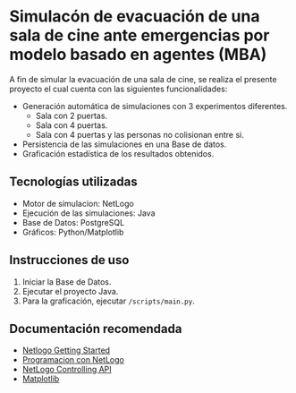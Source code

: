 # Simulacón de evacuación de una sala de cine ante emergencias por modelo basado en agentes (MBA)

A fin de simular la evacuación de una sala de cine, se realiza el presente proyecto el cual cuenta con las siguientes funcionalidades:
* Generación automática de simulaciones con 3 experimentos diferentes.
  * Sala con 2 puertas.
  * Sala con 4 puertas.
  * Sala con 4 puertas y las personas no colisionan entre si.
* Persistencia de las simulaciones en una Base de datos.
* Graficación estadística de los resultados obtenidos.

## Tecnologías utilizadas

* Motor de simulacion: NetLogo
* Ejecución de las simulaciones: Java
* Base de Datos: PostgreSQL
* Gráficos: Python/Matplotlib

## Instrucciones de uso

1. Iniciar la Base de Datos.
2. Ejecutar el proyecto Java.
3. Para la graficación, ejecutar `/scripts/main.py`.

## Documentación recomendada

* [Netlogo Getting Started](https://ccl.northwestern.edu/netlogo/bind/article/getting-started-with-netlogo.html)
* [Programacion con NetLogo](https://ccl.northwestern.edu/netlogo/docs/programming.html)
* [NetLogo Controlling API](https://github.com/NetLogo/NetLogo/wiki/Controlling-API)
* [Matplotlib](https://matplotlib.org/stable/tutorials/introductory/quick_start.html#sphx-glr-tutorials-introductory-quick-start-py)